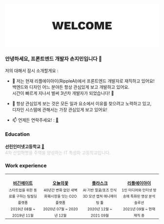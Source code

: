 [![](https://github.com/0xbono/0xbono/blob/master/banner.svg)](https://sonjim.in)

### 안녕하세요, 프론트엔드 개발자 손지민입니다 👋

저의 대해서 잠시 소개할게요 :

- 🔭 저는 현재 리플에이아이(RippleAI)에서 프론트엔드 개발자로 재직하고 있어요!  
  백엔드와 디자인 어느 분야든 항상 관심있게 보고 개발하고 있어요.  
  시간이 빠르게 지나서 벌써 3년차 개발자가 되었습니다! 🚀

- 🌱 항상 관심있게 보는 것은 모든 일과 요소에서 이유를 찾으려고 노력하고 있고,  
  디자인 시스템에 관해서는 가장 관심있게 보고 있어요!
- 📫 언제든 연락주세요! : <a href="mailto:iam@sonjim.in">📩</a>

### <b> Education </b>

<div style="margin-top: 20px; margin-bottom: 20px">
  <span id="title"
    ><b>선린인터넷고등학교 <a href="http://sunrint.hs.kr">🔗</a></b></span
  >
  <br />
  <span id="description" style="color: #c8c8c8"
    >4차 산업혁명을 주역을 양성하는 IT 특성화 고등학교입니다.</span
  ><br />
</div>

### <b> Work experience </b>

<table>
  <tr>
    <td align="center">
      <a href="https://beginmate.com">
        <img
          src="https://www.sonjim.in/assets/beginmate_logo.svg"
          width="320px;"
          alt=""
        />
        <br />
        <span>
          <b>비긴메이트</b>
        </span>
      </a>
      <br />
      <sub> 스타트업을 위한 동료를 구하는 팀빌딩 플랫폼 </sub>
      <br />
      <sub> 2019년 08월 ~ 2019년 11월 </sub>
    </td>
    <td align="center">
      <a href="https://okkot.com">
        <img
          src="https://www.sonjim.in/assets/okkot_logo.svg"
          width="320px;"
          alt=""
        />
        <br />
        <span>
          <b>오늘의꽃</b>
        </span>
      </a>
      <br />
      <sub> 40년간 변화 없던 새벽 화훼시장을 잇는 O2O 플랫폼 </sub>
      <br />
      <sub> 2020년 07월 ~ 2020년 12월 </sub>
    </td>
    <td align="center">
      <a href="https://plask.ai">
        <img
          src="https://www.sonjim.in/assets/plask_logo.svg"
          width="320px;"
          alt=""
        />
        <br />
        <span>
          <b>플라스크</b>
        </span>
      </a>
      <br />
      <sub> AI 기반 얼굴/포즈 인식 3D 모션 캡쳐 애니메이팅 툴 </sub>
      <br />
      <sub> 2020년 12월 ~ 2021 09월 </sub>
    </td>
    <td align="center">
      <a href="https://rippleai.co">
        <img
          src="https://sonjim.in/assets/rippleai_logo.svg"
          width="320px;"
          alt=""
        />
        <br />
        <span>
          <b>리플에이아이</b>
        </span>
      </a>
      <br />
      <sub> 1인 미디어와 인터넷 방송에 특화된 영상 분석 솔루션 </sub>
      <br />
      <sub> 2021년 09월 ~ 현재 재직 중 </sub>
    </td>
  </tr>
</table>
